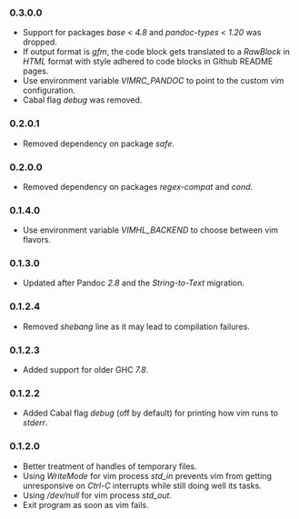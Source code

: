 ### 0.3.0.0

- Support for packages *base* &lt; *4.8* and *pandoc-types* &lt; *1.20* was
  dropped.
- If output format is *gfm*, the code block gets translated to a *RawBlock* in
  *HTML* format with style adhered to code blocks in Github README pages.
- Use environment variable *VIMRC_PANDOC* to point to the custom vim
  configuration.
- Cabal flag *debug* was removed.

### 0.2.0.1

- Removed dependency on package *safe*.

### 0.2.0.0

- Removed dependency on packages *regex-compat* and *cond*.

### 0.1.4.0

- Use environment variable *VIMHL_BACKEND* to choose between vim flavors.

### 0.1.3.0

- Updated after Pandoc *2.8* and the *String-to-Text* migration.

### 0.1.2.4

- Removed *shebang* line as it may lead to compilation failures.

### 0.1.2.3

- Added support for older GHC *7.8*.

### 0.1.2.2

- Added Cabal flag *debug* (off by default) for printing how vim runs to
  *stderr*.

### 0.1.2.0

- Better treatment of handles of temporary files.
- Using *WriteMode* for vim process *std_in* prevents vim from getting
  unresponsive on *Ctrl-C* interrupts while still doing well its tasks.
- Using */dev/null* for vim process *std_out*.
- Exit program as soon as vim fails.

